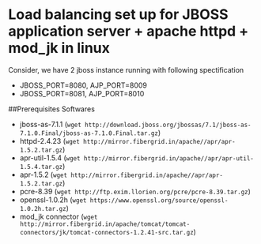 Load balancing set up for JBOSS application server + apache httpd + mod_jk in linux
===================================================================================

Consider, we have 2 jboss instance running with following spectification
- JBOSS_PORT=8080, AJP_PORT=8009
- JBOSS_PORT=8081, AJP_PORT=8010

##Prerequisites Softwares
- jboss-as-7.1.1 (``` wget http://download.jboss.org/jbossas/7.1/jboss-as-7.1.0.Final/jboss-as-7.1.0.Final.tar.gz ```)
- httpd-2.4.23 (``` wget http://mirror.fibergrid.in/apache//apr/apr-1.5.2.tar.gz ```)
- apr-util-1.5.4 (``` wget http://mirror.fibergrid.in/apache//apr/apr-util-1.5.4.tar.gz ```)
- apr-1.5.2 (``` wget http://mirror.fibergrid.in/apache//apr/apr-1.5.2.tar.gz ```)
- pcre-8.39 (``` wget http://ftp.exim.llorien.org/pcre/pcre-8.39.tar.gz ```)
- openssl-1.0.2h (``` wget https://www.openssl.org/source/openssl-1.0.2h.tar.gz ```)
- mod_jk connector (``` wget http://mirror.fibergrid.in/apache/tomcat/tomcat-connectors/jk/tomcat-connectors-1.2.41-src.tar.gz ```)
